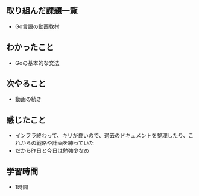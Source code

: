 ## 取り組んだ課題一覧
- Go言語の動画教材

## わかったこと
- Goの基本的な文法

## 次やること
- 動画の続き

## 感じたこと
- インフラ終わって、キリが良いので、過去のドキュメントを整理したり、これからの戦略や計画を練っていた
- だから昨日と今日は勉強少なめ

## 学習時間
- 1時間